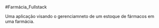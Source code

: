 #Farmácia_Fullstack


Uma aplicação visando o gerenciamneto de um estoque de fármacos em uma farmácia.


